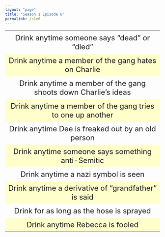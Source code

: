 ```yaml
---
layout: "page"
title: "Season 1 Episode 6"
permalink: /s1e6
---
```

<style>
table {
    border-collapse: collapse;
    width: 100%;
}

td {
    text-align: center;
    padding: 8px;
    font-size: 1.5em;
}

tr:nth-child(even) {background-color: #ffffCC;}
</style>

<table>
  <tr>
    <td>Drink anytime someone says “dead” or “died”</td>
  </tr>
  <tr>
    <td>Drink anytime a member of the gang hates on Charlie</td>
  </tr>
  <tr>
    <td>Drink anytime a member of the gang shoots down Charlie’s ideas</td>
  </tr>
  <tr>
    <td>Drink anytime a member of the gang tries to one up another</td>
  </tr>
  <tr>
    <td>Drink anytime Dee is freaked out by an old person</td>
  </tr>
  <tr>
    <td>Drink anytime someone says something anti-Semitic</td>
  </tr>
  <tr>
    <td>Drink anytime a nazi symbol is seen</td>
  </tr>
  <tr>
    <td>Drink anytime a derivative of “grandfather” is said</td>
  </tr>
  <tr>
    <td>Drink for as long as the hose is sprayed</td>
  </tr>
  <tr>
    <td>Drink anytime Rebecca is fooled</td>
  </tr>
</table>
